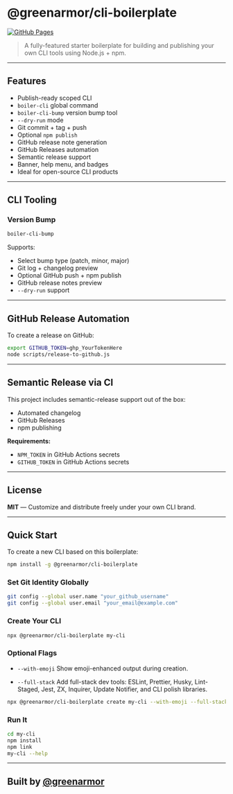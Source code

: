 # @greenarmor/cli-boilerplate

[![GitHub Pages](https://img.shields.io/badge/docs-online-success?logo=github&style=flat-square)](https://greenarmor.github.io/cli-boilerplate)

> A fully-featured starter boilerplate for building and publishing your own CLI tools using Node.js + npm.

---

## Features

- Publish-ready scoped CLI
- `boiler-cli` global command
- `boiler-cli-bump` version bump tool
- `--dry-run` mode
- Git commit + tag + push
- Optional `npm publish`
- GitHub release note generation
- GitHub Releases automation
- Semantic release support
- Banner, help menu, and badges
- Ideal for open-source CLI products

---

## CLI Tooling

### Version Bump

```bash
boiler-cli-bump
```

Supports:

- Select bump type (patch, minor, major)
- Git log + changelog preview
- Optional GitHub push + npm publish
- GitHub release notes preview
- `--dry-run` support

---

## GitHub Release Automation

To create a release on GitHub:

```bash
export GITHUB_TOKEN=ghp_YourTokenHere
node scripts/release-to-github.js
```

---

## Semantic Release via CI

This project includes semantic-release support out of the box:

- Automated changelog
- GitHub Releases
- npm publishing

**Requirements:**

- `NPM_TOKEN` in GitHub Actions secrets
- `GITHUB_TOKEN` in GitHub Actions secrets

---

## License

**MIT** — Customize and distribute freely under your own CLI brand.

---

## Quick Start

To create a new CLI based on this boilerplate:

```bash
npm install -g @greenarmor/cli-boilerplate
```

### Set Git Identity Globally

```bash
git config --global user.name "your_github_username"
git config --global user.email "your_email@example.com"
```

### Create Your CLI

```bash
npx @greenarmor/cli-boilerplate my-cli
```

### Optional Flags

- `--with-emoji` 
  Show emoji-enhanced output during creation.

- `--full-stack`
  Add full-stack dev tools: ESLint, Prettier, Husky, Lint-Staged, Jest, ZX, Inquirer, Update Notifier, and CLI polish libraries.

```bash
npx @greenarmor/cli-boilerplate create my-cli --with-emoji --full-stack
```

### Run It

```bash
cd my-cli
npm install
npm link
my-cli --help
```

---

## Built by [@greenarmor](https://github.com/greenarmor)
